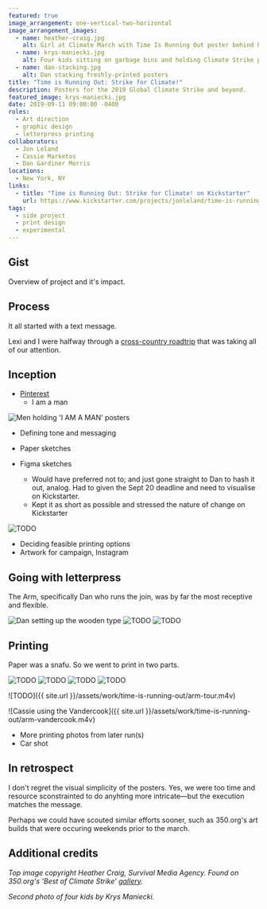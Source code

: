 ```yaml
---
featured: true
image_arrangement: one-vertical-two-horizontal
image_arrangement_images:
  - name: heather-craig.jpg
    alt: Girl at Climate March with Time Is Running Out poster behind her
  - name: krys-maniecki.jpg
    alt: Four kids sitting on garbage bins and holding Climate Strike posters
  - name: dan-stacking.jpg
    alt: Dan stacking freshly-printed posters
title: "Time is Running Out: Strike for Climate!"
description: Posters for the 2019 Global Climate Strike and beyond.
featured_image: krys-maniecki.jpg
date: 2019-09-11 09:00:00 -0400
roles: 
  - Art direction
  - graphic design
  - letterpress printing
collaborators:
  - Jon Leland
  - Cassie Marketos
  - Dan Gardiner Morris
locations:
  - New York, NY
links:
  - title: "Time is Running Out: Strike for Climate! on Kickstarter"
    url: https://www.kickstarter.com/projects/jonleland/time-is-running-out
tags:
  - side project
  - print design
  - experimental
---
```


## Gist

Overview of project and it's impact.

## Process

It all started with a text message.

Lexi and I were halfway through a [cross-country roadtrip](leaf-url) that was taking all of our attention.

## Inception

- [Pinterest](https://pin.it/ocszhdomrxblat)
  - I am a man

<img data-src="https://freight.cargo.site/w/607/i/b2cfbb7f1338b22301c858b5c44593b24810e3c614f41ca4f3b4626a7cd34de9/man6_o.jpg" alt="Men holding 'I AM A MAN' posters">

- Defining tone and messaging

- Paper sketches

- Figma sketches
  - Would have preferred not to; and just gone straight to Dan to hash it out, analog. Had to given the Sept 20 deadline and need to visualise on Kickstarter.
  - Kept it as short as possible and stressed the nature of change on Kickstarter

<img data-src="{{ site.url }}/assets/work/time-is-running-out/figma-process.png" alt="TODO">

- Deciding feasible printing options
- Artwork for campaign, Instagram

## Going with letterpress

The Arm, specifically Dan who runs the join, was by far the most receptive and flexible.

<img data-src="{{ site.url }}/assets/work/time-is-running-out/dan-setup.jpg" alt="Dan setting up the wooden type">
<img data-src="{{ site.url }}/assets/work/time-is-running-out/hand-setup.jpg" alt="TODO">
<img data-src="{{ site.url }}/assets/work/time-is-running-out/trio-composition.jpg" alt="TODO">

## Printing

Paper was a snafu. So we went to print in two parts.

<img data-src="{{ site.url }}/assets/work/time-is-running-out/dan-composition.jpg" alt="TODO">
<img data-src="{{ site.url }}/assets/work/time-is-running-out/dan-measuring.jpg" alt="TODO">
<img data-src="{{ site.url }}/assets/work/time-is-running-out/jon-scoring.jpg" alt="TODO">
<img data-src="{{ site.url }}/assets/work/time-is-running-out/danny-poster.jpg" alt="TODO">

![TODO]({{ site.url }}/assets/work/time-is-running-out/arm-tour.m4v)

![Cassie using the Vandercook]({{ site.url }}/assets/work/time-is-running-out/arm-vandercook.m4v)

- More printing photos from later run(s)
- Car shot

## In retrospect

I don't regret the visual simplicity of the posters. Yes, we were too time and resource sconstrainted to do anyhting more intricate—but the execution matches the message.

Perhaps we could have scouted similar efforts sooner, such as 350.org's art builds that were occuring weekends prior to the march.

## Additional credits

_Top image copyright Heather Craig, Survival Media Agency. Found on 350.org's 'Best of Climate Strike' [gallery](https://350org.widencollective.com/portals/iucshiv3/GlobalClimateStrikesMultimediaHub/c/0891419c-b1be-43df-a7a5-0b6699bacf59)._

_Second photo of four kids by Krys Maniecki._
